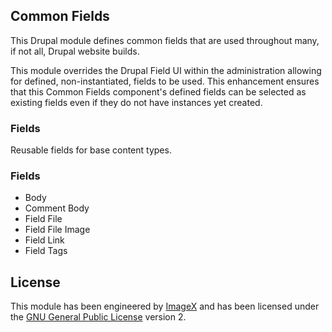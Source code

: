 ## Common Fields

This Drupal module defines common fields that are used throughout many, if not all, Drupal website builds.

This module overrides the Drupal Field UI within the administration allowing for defined, non-instantiated, fields to be used. This enhancement ensures that this Common Fields component's defined fields can be selected as existing fields even if they do not have instances yet created.

### Fields

Reusable fields for base content types.

### Fields

* Body
* Comment Body
* Field File 
* Field File Image 
* Field Link
* Field Tags

## License

This module has been engineered by [ImageX](http://www.imagexmedia.com) and has been licensed under the [GNU General Public License](http://www.gnu.org/licenses/gpl-2.0.html) version 2.
